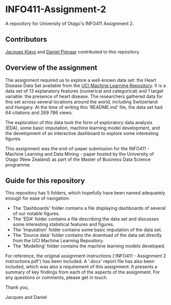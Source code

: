 # INFO411-Assignment-2
A repository for University of Otago's INFO411 Assignment 2.
## Contributors
[Jacques Klavs](https://github.com/jacquesklavss) and [Daniel Pienaar](https://github.com/Daniel-P95) contributed to this repository.
## Overview of the assignment
The assignment required us to explore a well-known data set: the Heart Disease Data Set available from the [UCI Machine Learning Repository](https://archive.ics.uci.edu/dataset/45/heart+disease). It is a data set of 13 explanatory features (numerical and categorical) and 1 target variable: the presence of heart disease. The researchers gathered data for this set across several locations around the world, including Switzerland and Hungary. At the time of writing this 'README.md' file, the data set had 64 citations and 269 786 views.

The exploration of this data took the form of exploratory data analysis (EDA), some basic imputation, machine learning model development, and the development of an interactive dashboard to explore some interesting figures.

This assignment was the end-of-paper submission for the INFO411 - Machine Learning and Data Mining - paper hosted by the University of Otago (New Zealand) as part of the Master of Business Data Science programme.
## Guide for this repository
This repository has 5 folders, which hopefully have been named adequately enough for ease of navigation: 
- The 'Dashboards' folder contains a file displaying dashboards of several of our notable figures.
- The 'EDA' folder contains a file describing the data set and discusses some interesting statistical features and figures.
- The 'Imputation' folder contains some basic imputation of the data set.
- The 'Source data' folder contains the download of the data set directly from the UCI Machine Learning Repository.
- The 'Modelling' folder contains the machine learning models developed.

For reference, the original assignment instructions ('INFO411 - Assignment 2 instructions.pdf') has been included. A '.docx' report file has also been included, which was also a requirement of this assignment. It presents a summary of key findings from each of the aspects of the assignment.
For any questions or comments, please get in touch.

Thank you,

Jacques and Daniel
